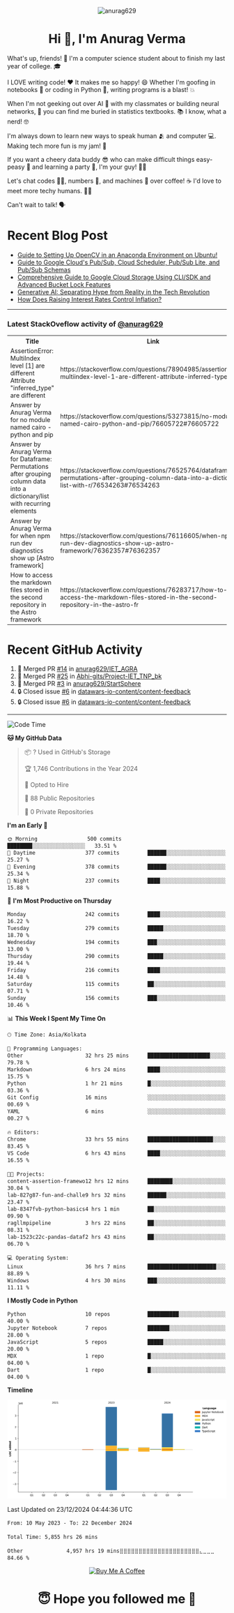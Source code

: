 

<p align="center"> <img src="https://komarev.com/ghpvc/?username=anurag629&label=Profile%20views&color=0e75b6&style=flat" alt="anurag629" /> </p>

<h1 align="center">Hi 👋, I'm Anurag Verma</h1>

What's up, friends! 👋 I'm a computer science student about to finish my last year of college. 🎓

I LOVE writing code! ❤️ It makes me so happy! 😄 Whether I'm goofing in notebooks 📓 or coding in Python 🐍, writing programs is a blast! 💥

When I'm not geeking out over AI 🤖 with my classmates or building neural networks, 🧠 you can find me buried in statistics textbooks. 📚 I know, what a nerd! 🤓

I'm always down to learn new ways to speak human 🫂 and computer 💻. Making tech more fun is my jam! 🍇

If you want a cheery data buddy 😎 who can make difficult things easy-peasy 🥝 and learning a party 🎉, I'm your guy! 🙋‍♂️

Let's chat codes 👨‍💻, numbers 🧮, and machines 🤖 over coffee! ☕ I'd love to meet more techy humans. 💁‍♂️

Can't wait to talk! 🗣️

# Recent Blog Post

<!-- BLOG-POST-LIST:START -->
- [Guide to Setting Up OpenCV in an Anaconda Environment on Ubuntu!](https://codercops.tech/blog/computer-vision-bootcamp/Guide-to-Setting-Up-OpenCV-in-an-Anaconda-Environment-on-Ubuntu!)
- [Guide to Google Cloud&#39;s Pub/Sub, Cloud Scheduler, Pub/Sub Lite, and Pub/Sub Schemas](https://codercops.tech/blog/google-cloud/Google-Clouds-Pub-Sub-Cloud-Scheduler-Pub-Sub-Lite-and-Pub-Sub-Schemas)
- [Comprehensive Guide to Google Cloud Storage Using CLI/SDK and Advanced Bucket Lock Features](https://codercops.tech/blog/google-cloud/Google-Cloud-Storage-Using-CLI-SDK-and-Advanced-Bucket-Lock-Features)
- [Generative AI: Separating Hype from Reality in the Tech Revolution](https://codercops.tech/blog/tech-latest-updates/generative-ai-seperating-hype-from-reality-in-the-tech-revolution)
- [How Does Raising Interest Rates Control Inflation?](https://codercops.tech/blog/startup-unicorn/how-does-raising-interest-rates-control-inflation)
<!-- BLOG-POST-LIST:END -->

---

### Latest StackOveflow activity of [@anurag629](https://github.com/anurag629)
<table>
  <tr><th>Title</th><th>Link</th></tr>
  <!-- STACKOVERFLOW:START --><tr><td>AssertionError: MultiIndex level [1] are different Attribute &quot;inferred_type&quot; are different</td><td>https://stackoverflow.com/questions/78904985/assertionerror-multiindex-level-1-are-different-attribute-inferred-type-are</td></tr><tr><td>Answer by Anurag Verma for no module named cairo - python and pip</td><td>https://stackoverflow.com/questions/53273815/no-module-named-cairo-python-and-pip/76605722#76605722</td></tr><tr><td>Answer by Anurag Verma for Dataframe: Permutations after grouping column data into a dictionary/list with recurring elements</td><td>https://stackoverflow.com/questions/76525764/dataframe-permutations-after-grouping-column-data-into-a-dictionary-list-with-r/76534263#76534263</td></tr><tr><td>Answer by Anurag Verma for when npm run dev diagnostics show up [Astro framework]</td><td>https://stackoverflow.com/questions/76116605/when-npm-run-dev-diagnostics-show-up-astro-framework/76362357#76362357</td></tr><tr><td>How to access the markdown files stored in the second repository in the Astro framework</td><td>https://stackoverflow.com/questions/76283717/how-to-access-the-markdown-files-stored-in-the-second-repository-in-the-astro-fr</td></tr><!-- STACKOVERFLOW:END -->
</table>

# Recent GitHub Activity
<!--START_SECTION:activity-->
1. 🎉 Merged PR [#14](https://github.com/anurag629/IET_AGRA/pull/14) in [anurag629/IET_AGRA](https://github.com/anurag629/IET_AGRA)
2. 🎉 Merged PR [#25](https://github.com/Abhi-gits/Project-IET_TNP_bk/pull/25) in [Abhi-gits/Project-IET_TNP_bk](https://github.com/Abhi-gits/Project-IET_TNP_bk)
3. 🎉 Merged PR [#3](https://github.com/anurag629/StartSphere/pull/3) in [anurag629/StartSphere](https://github.com/anurag629/StartSphere)
4. 🔒 Closed issue [#6](https://github.com/datawars-io-content/content-feedback/issues/6) in [datawars-io-content/content-feedback](https://github.com/datawars-io-content/content-feedback)
5. 🔒 Closed issue [#6](https://github.com/datawars-io-content/content-feedback/issues/6) in [datawars-io-content/content-feedback](https://github.com/datawars-io-content/content-feedback)
<!--END_SECTION:activity-->

---

<!--START_SECTION:waka-->
![Code Time](http://img.shields.io/badge/Code%20Time-5%2C856%20hrs%2050%20mins-blue)

**🐱 My GitHub Data** 

> 📦 ? Used in GitHub's Storage 
 > 
> 🏆 1,746 Contributions in the Year 2024
 > 
> 💼 Opted to Hire
 > 
> 📜 88 Public Repositories 
 > 
> 🔑 0 Private Repositories 
 > 
**I'm an Early 🐤** 

```text
🌞 Morning                500 commits         ████████░░░░░░░░░░░░░░░░░   33.51 % 
🌆 Daytime                377 commits         ██████░░░░░░░░░░░░░░░░░░░   25.27 % 
🌃 Evening                378 commits         ██████░░░░░░░░░░░░░░░░░░░   25.34 % 
🌙 Night                  237 commits         ████░░░░░░░░░░░░░░░░░░░░░   15.88 % 
```
📅 **I'm Most Productive on Thursday** 

```text
Monday                   242 commits         ████░░░░░░░░░░░░░░░░░░░░░   16.22 % 
Tuesday                  279 commits         █████░░░░░░░░░░░░░░░░░░░░   18.70 % 
Wednesday                194 commits         ███░░░░░░░░░░░░░░░░░░░░░░   13.00 % 
Thursday                 290 commits         █████░░░░░░░░░░░░░░░░░░░░   19.44 % 
Friday                   216 commits         ████░░░░░░░░░░░░░░░░░░░░░   14.48 % 
Saturday                 115 commits         ██░░░░░░░░░░░░░░░░░░░░░░░   07.71 % 
Sunday                   156 commits         ███░░░░░░░░░░░░░░░░░░░░░░   10.46 % 
```


📊 **This Week I Spent My Time On** 

```text
🕑︎ Time Zone: Asia/Kolkata

💬 Programming Languages: 
Other                    32 hrs 25 mins      ████████████████████░░░░░   79.78 % 
Markdown                 6 hrs 24 mins       ████░░░░░░░░░░░░░░░░░░░░░   15.75 % 
Python                   1 hr 21 mins        █░░░░░░░░░░░░░░░░░░░░░░░░   03.36 % 
Git Config               16 mins             ░░░░░░░░░░░░░░░░░░░░░░░░░   00.69 % 
YAML                     6 mins              ░░░░░░░░░░░░░░░░░░░░░░░░░   00.27 % 

🔥 Editors: 
Chrome                   33 hrs 55 mins      █████████████████████░░░░   83.45 % 
VS Code                  6 hrs 43 mins       ████░░░░░░░░░░░░░░░░░░░░░   16.55 % 

🐱‍💻 Projects: 
content-assertion-framewo12 hrs 12 mins      ████████░░░░░░░░░░░░░░░░░   30.04 % 
lab-827g87-fun-and-challe9 hrs 32 mins       ██████░░░░░░░░░░░░░░░░░░░   23.47 % 
lab-8347fvb-python-basics4 hrs 1 min         ██░░░░░░░░░░░░░░░░░░░░░░░   09.90 % 
ragllmpipeline           3 hrs 22 mins       ██░░░░░░░░░░░░░░░░░░░░░░░   08.31 % 
lab-1523c22c-pandas-dataf2 hrs 43 mins       ██░░░░░░░░░░░░░░░░░░░░░░░   06.70 % 

💻 Operating System: 
Linux                    36 hrs 7 mins       ██████████████████████░░░   88.89 % 
Windows                  4 hrs 30 mins       ███░░░░░░░░░░░░░░░░░░░░░░   11.11 % 
```

**I Mostly Code in Python** 

```text
Python                   10 repos            ██████████░░░░░░░░░░░░░░░   40.00 % 
Jupyter Notebook         7 repos             ███████░░░░░░░░░░░░░░░░░░   28.00 % 
JavaScript               5 repos             █████░░░░░░░░░░░░░░░░░░░░   20.00 % 
MDX                      1 repo              █░░░░░░░░░░░░░░░░░░░░░░░░   04.00 % 
Dart                     1 repo              █░░░░░░░░░░░░░░░░░░░░░░░░   04.00 % 
```



**Timeline**

![Lines of Code chart](https://raw.githubusercontent.com/anurag629/anurag629/main/assets/bar_graph.png)


 Last Updated on 23/12/2024 04:44:36 UTC
<!--END_SECTION:waka-->

<!--START_SECTION:waka-simple-->

```text
From: 10 May 2023 - To: 22 December 2024

Total Time: 5,855 hrs 26 mins

Other              4,957 hrs 19 mins⣿⣿⣿⣿⣿⣿⣿⣿⣿⣿⣿⣿⣿⣿⣿⣿⣿⣿⣿⣿⣿⣄⣀⣀⣀   84.66 %
```

<!--END_SECTION:waka-simple-->

<p align="center"> 
<a href="https://www.buymeacoffee.com/anurag629" target="_blank"><img src="https://cdn.buymeacoffee.com/buttons/default-orange.png" alt="Buy Me A Coffee" height="60" width="250"></a>
</p>


<h1 align="center"> 😇 Hope you followed me 🥰  </h1>
